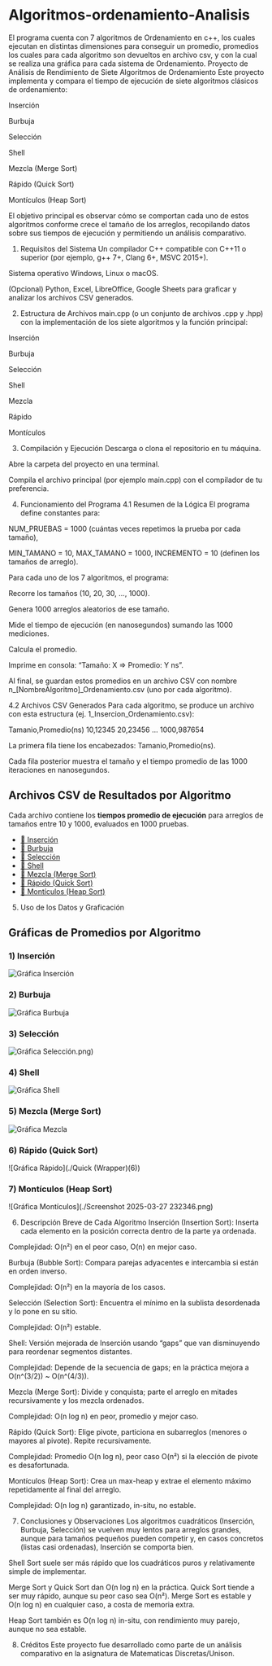 # Algoritmos-ordenamiento-Analisis
El programa cuenta con 7 algoritmos de Ordenamiento en c++, los cuales ejecutan en distintas dimensiones para conseguir un promedio, promedios los cuales para cada algoritmo son devueltos en archivo csv, y con la cual se realiza una gráfica para cada sistema de Ordenamiento.
Proyecto de Análisis de Rendimiento de Siete Algoritmos de Ordenamiento
Este proyecto implementa y compara el tiempo de ejecución de siete algoritmos clásicos de ordenamiento:

Inserción

Burbuja

Selección

Shell

Mezcla (Merge Sort)

Rápido (Quick Sort)

Montículos (Heap Sort)

El objetivo principal es observar cómo se comportan cada uno de estos algoritmos conforme crece el tamaño de los arreglos, recopilando datos sobre sus tiempos de ejecución y permitiendo un análisis comparativo.

1. Requisitos del Sistema
Un compilador C++ compatible con C++11 o superior (por ejemplo, g++ 7+, Clang 6+, MSVC 2015+).

Sistema operativo Windows, Linux o macOS.

(Opcional) Python, Excel, LibreOffice, Google Sheets para graficar y analizar los archivos CSV generados.


2. Estructura de Archivos
main.cpp (o un conjunto de archivos .cpp y .hpp) con la implementación de los siete algoritmos y la función principal:

Inserción

Burbuja

Selección

Shell

Mezcla

Rápido

Montículos

3. Compilación y Ejecución
Descarga o clona el repositorio en tu máquina.

Abre la carpeta del proyecto en una terminal.

Compila el archivo principal (por ejemplo main.cpp) con el compilador de tu preferencia.

4. Funcionamiento del Programa
4.1 Resumen de la Lógica
El programa define constantes para:

NUM_PRUEBAS = 1000 (cuántas veces repetimos la prueba por cada tamaño),

MIN_TAMANO = 10, MAX_TAMANO = 1000, INCREMENTO = 10 (definen los tamaños de arreglo).

Para cada uno de los 7 algoritmos, el programa:

Recorre los tamaños (10, 20, 30, ..., 1000).

Genera 1000 arreglos aleatorios de ese tamaño.

Mide el tiempo de ejecución (en nanosegundos) sumando las 1000 mediciones.

Calcula el promedio.

Imprime en consola: “Tamaño: X => Promedio: Y ns”.

Al final, se guardan estos promedios en un archivo CSV con nombre n_[NombreAlgoritmo]_Ordenamiento.csv (uno por cada algoritmo).


4.2 Archivos CSV Generados
Para cada algoritmo, se produce un archivo con esta estructura (ej. 1_Insercion_Ordenamiento.csv):

Tamanio,Promedio(ns)
10,12345
20,23456
...
1000,987654

La primera fila tiene los encabezados: Tamanio,Promedio(ns).

Cada fila posterior muestra el tamaño y el tiempo promedio de las 1000 iteraciones en nanosegundos.
## Archivos CSV de Resultados por Algoritmo

Cada archivo contiene los **tiempos promedio de ejecución** para arreglos de tamaños entre 10 y 1000, evaluados en 1000 pruebas.

- [📄 Inserción](./1_Insercion_Ordenamiento.csv)
- [📄 Burbuja](./2_Burbuja_Ordenamiento.csv)
- [📄 Selección](./3_Seleccion_Ordenamiento.csv)
- [📄 Shell](./4_Shell_Ordenamiento.csv)
- [📄 Mezcla (Merge Sort)](./5_Mezcla_Ordenamiento.csv)
- [📄 Rápido (Quick Sort)](./6_Rapido_Ordenamiento.csv)
- [📄 Montículos (Heap Sort)](./7_Monticulos_Ordenamiento.csv)



5. Uso de los Datos y Graficación
## Gráficas de Promedios por Algoritmo

### 1) Inserción
![Gráfica Inserción](./Grafica-Insercion.png)

### 2) Burbuja
![Gráfica Burbuja](./promedios-Burbuja.png)

### 3) Selección
![Gráfica Selección](./Promedios-SELECCION).png)

### 4) Shell
![Gráfica Shell](./Grafica-Shell.png)

### 5) Mezcla (Merge Sort)
![Gráfica Mezcla](./GraficaMezcla.png)

### 6) Rápido (Quick Sort)
![Gráfica Rápido](./Quick (Wrapper)(6))

### 7) Montículos (Heap Sort)
![Gráfica Montículos](./Screenshot 2025-03-27 232346.png)




6. Descripción Breve de Cada Algoritmo
Inserción (Insertion Sort): Inserta cada elemento en la posición correcta dentro de la parte ya ordenada.

Complejidad: O(n²) en el peor caso, O(n) en mejor caso.

Burbuja (Bubble Sort): Compara parejas adyacentes e intercambia si están en orden inverso.

Complejidad: O(n²) en la mayoría de los casos.

Selección (Selection Sort): Encuentra el mínimo en la sublista desordenada y lo pone en su sitio.

Complejidad: O(n²) estable.

Shell: Versión mejorada de Inserción usando “gaps” que van disminuyendo para reordenar segmentos distantes.

Complejidad: Depende de la secuencia de gaps; en la práctica mejora a O(n^(3/2)) ~ O(n^(4/3)).

Mezcla (Merge Sort): Divide y conquista; parte el arreglo en mitades recursivamente y los mezcla ordenados.

Complejidad: O(n log n) en peor, promedio y mejor caso.

Rápido (Quick Sort): Elige pivote, particiona en subarreglos (menores o mayores al pivote). Repite recursivamente.

Complejidad: Promedio O(n log n), peor caso O(n²) si la elección de pivote es desafortunada.

Montículos (Heap Sort): Crea un max-heap y extrae el elemento máximo repetidamente al final del arreglo.

Complejidad: O(n log n) garantizado, in-situ, no estable.


7. Conclusiones y Observaciones
Los algoritmos cuadráticos (Inserción, Burbuja, Selección) se vuelven muy lentos para arreglos grandes, aunque para tamaños pequeños pueden competir y, en casos concretos (listas casi ordenadas), Inserción se comporta bien.

Shell Sort suele ser más rápido que los cuadráticos puros y relativamente simple de implementar.

Merge Sort y Quick Sort dan O(n log n) en la práctica. Quick Sort tiende a ser muy rápido, aunque su peor caso sea O(n²). Merge Sort es estable y O(n log n) en cualquier caso, a costa de memoria extra.

Heap Sort también es O(n log n) in-situ, con rendimiento muy parejo, aunque no sea estable.

8. Créditos
Este proyecto fue desarrollado como parte de un análisis comparativo en la asignatura de Matematicas Discretas/Unison.




